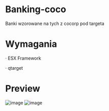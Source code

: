 # Banking-coco
Banki wzorowane na tych z cocorp pod targeta 

# Wymagania
· ESX Framework

· qtarget
# Preview
![image](https://github.com/adeczeq/Banking-coco/assets/136931478/914c82ba-4ffc-4243-8dd8-c5de5db93aa0)
![image](https://github.com/adeczeq/Banking-coco/assets/136931478/868299d8-c04e-4ad2-a601-15709473030f)











